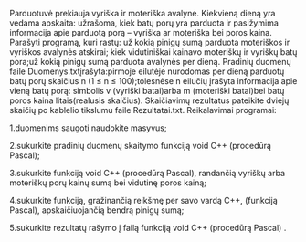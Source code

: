 Parduotuvė prekiauja vyriška ir moteriška avalyne. Kiekvieną dieną yra 
vedama  apskaita:  užrašoma,  kiek  batų  porų  yra  parduota  ir  pasižymima  informacija  apie parduotą porą –
vyriška ar moteriška bei poros kaina.
Parašyti programą, kuri rastų: už kokią pinigų sumą parduota moteriškos ir vyriškos avalynės atskirai;
kiek vidutiniškai kainavo moteriškų ir vyriškų batų pora;už kokią pinigų sumą parduota avalynės per dieną.
Pradinių duomenų faile Duomenys.txtįrašyta:pirmoje eilutėje nurodomas per dieną parduotų batų porų skaičius n
(1 ≤ n ≤ 100);tolesnėse n eilučių įrašyta informacija apie vieną batų porą: simbolis v (vyriški batai)arba m
(moteriški batai)bei batų poros kaina litais(realusis skaičius).
Skaičiavimų rezultatus pateikite dviejų skaičių po kablelio tikslumu faile Rezultatai.txt.
Reikalavimai programai: 

1.duomenims saugoti naudokite masyvus;

2.sukurkite pradinių duomenų skaitymo funkciją void C++ (procedūrą Pascal);

3.sukurkite funkciją void C++ (procedūrą Pascal), randančią vyriškų arba moteriškų porų kainų sumą bei vidutinę poros kainą;

4.sukurkite  funkciją,  gražinančią  reikšmę  per  savo  vardą  C++, (funkciją  Pascal), apskaičiuojančią bendrą pinigų sumą;

5.sukurkite rezultatų rašymo į failą funkciją void C++ (procedūrą Pascal) .

